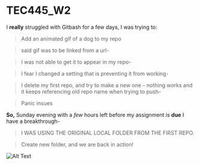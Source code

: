 # TEC445_W2
I **really** struggled with Gitbash for a few days, I was trying to:
>Add an animated gif of a dog to my repo

>said gif was to be linked from a url-

>I was not able to get it to appear in my repo-

>I fear I changed a setting that is preventing it from working-

>I delete my first repo, and try to make a new one - nothing works and it keeps referencing old repo name when trying to push-

>Panic insues

**So,** Sunday evening with a *few* hours left before my assignment is **due** I have a breakthrough-

>I WAS USING THE ORIGINAL LOCAL FOLDER FROM THE FIRST REPO.

>Create new folder, and we are back in action!

![Alt Text](http://imgur.com/YTxq9YJ)
